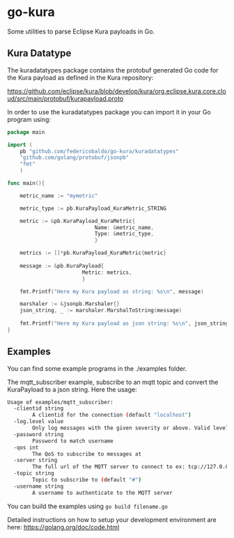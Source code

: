 # go-kura
Some utilities to parse Eclipse Kura payloads in Go.

## Kura Datatype
The kuradatatypes package contains the protobuf generated Go code for the Kura payload
as defined in the Kura repository:

https://github.com/eclipse/kura/blob/develop/kura/org.eclipse.kura.core.cloud/src/main/protobuf/kurapayload.proto

In order to use the kuradatatypes package you can import it in your Go program using:

```go
package main

import (
    pb "github.com/federicobaldo/go-kura/kuradatatypes"
    "github.com/golang/protobuf/jsonpb"
    "fmt"
    )

func main(){

    metric_name := "mymetric"

    metric_type := pb.KuraPayload_KuraMetric_STRING

    metric := &pb.KuraPayload_KuraMetric{
                            Name: &metric_name,
                            Type: &metric_type,
                            }

    metrics := []*pb.KuraPayload_KuraMetric{metric}
							
    message := &pb.KuraPayload{
                        Metric: metrics,
                        }

    fmt.Printf("Here my Kura payload as string: %s\n", message)

    marshaler := &jsonpb.Marshaler{}
    json_string, _ := marshaler.MarshalToString(message)
    
    fmt.Printf("Here my Kura payload as json string: %s\n", json_string)
}
```

## Examples
You can find some example programs in the ./examples folder. 

The mqtt_subscriber example, subscribe to an mqtt topic and convert the KuraPayload to
a json string. Here the usage:

```sh
Usage of examples/mqtt_subscriber:
  -clientid string
    	A clientid for the connection (default "localhost")
  -log.level value
    	Only log messages with the given severity or above. Valid levels: [debug, info, warn, error, fatal, panic]. (default info)
  -password string
    	Password to match username
  -qos int
    	The QoS to subscribe to messages at
  -server string
    	The full url of the MQTT server to connect to ex: tcp://127.0.0.1:1883 (default "tcp://127.0.0.1:1883")
  -topic string
    	Topic to subscribe to (default "#")
  -username string
    	A username to authenticate to the MQTT server
```

You can build the examples using ```go build filename.go```

Detailed instructions on how to setup your development environment are here:
https://golang.org/doc/code.html
